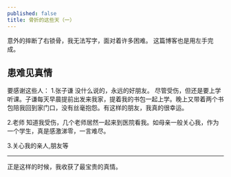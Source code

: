 ```yaml
---
published: false
title: 骨折的这些天（一）
---
```

意外的摔断了右锁骨，我无法写字，面对着许多困难。
这篇博客也是用左手完成。
## 患难见真情 ##
要感谢这些人：
1.张子谦
没什么说的，永远的好朋友。
尽管受伤，但还是要上学听课。子谦每天早晨提前出发来我家，提着我的书包一起上学。晚上又带着两个书包陪我回到家门口，没有丝毫抱怨。有这样的朋友，我真的很幸运。

2.老师
知道我受伤，几个老师居然一起来到医院看我。如母亲一般关心我，作为一个学生，真是感激涕零，一言难尽。

3.关心我的亲人,朋友等

---
正是这样的时候，我收获了最宝贵的真情。
